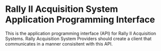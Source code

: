 # Rally II Acquisition System Application Programming Interface

This is the application programming interface (API) for Rally II Acquisition Systems.  Rally Acquisition System Providers should create a client that communicates in a manner consisitent with this API.